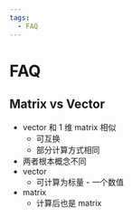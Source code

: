 ```yaml
---
tags:
  - FAQ
---
```


# FAQ

## Matrix vs Vector

- vector 和 1 维 matrix 相似
  - 可互换
  - 部分计算方式相同
- 两者根本概念不同
- vector
  - 可计算为标量 - 一个数值
- matrix
  - 计算后也是 matrix
